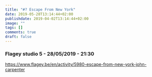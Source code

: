 ```yaml
---
title: "#? Escape From New York"
date: 2019-05-28T13:14:44+02:00
publishdate: 2019-04-02T13:14:44+02:00
image: ""
tags: []
comments: true
draft: false
---
```


### Flagey studio 5 - 28/05/2019 - 21:30

<https://www.flagey.be/en/activity/5980-escape-from-new-york-john-carpenter>